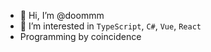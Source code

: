 - 👋 Hi, I’m @doommm
- 👀 I’m interested in `TypeScript`, `C#`, `Vue`, `React`
- Programming by coincidence

<!---
doommm/doommm is a ✨ special ✨ repository because its `README.md` (this file) appears on your GitHub profile.
You can click the Preview link to take a look at your changes.
--->
